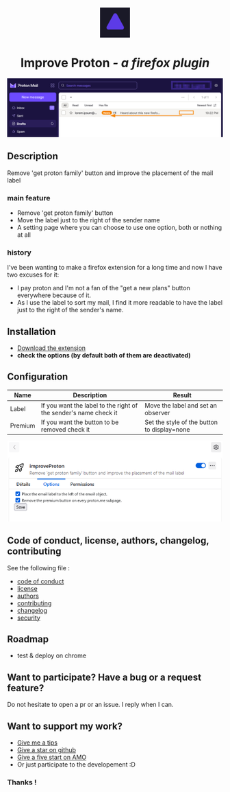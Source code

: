 <p align="center">
  <a href="">
    <img alt="ActiveBlur" src="icons/icon.png" width="70"/>
  </a>
</p>

<h1 align="center">Improve Proton <i>- a firefox plugin</i></h1>

<p align="center">
  <img alt="ActiveBlur" src="img/store-img.png" width="1038"/>
</p>

## Description

Remove 'get proton family' button and improve the placement of the mail label

### main feature

- Remove 'get proton family' button
- Move the label just to the right of the sender name
- A setting page where you can choose to use one option, both or nothing at all

### history

I've been wanting to make a firefox extension for a long time and now I have two excuses for it:
- I pay proton and I'm not a fan of the "get a new plans" button everywhere because of it.
- As I use the label to sort my mail, I find it more readable to have the label just to the right of the sender's name.

## Installation

- [Download the extension](https://addons.mozilla.org/en-US/firefox/addon/improveproton/)
- **check the options (by default both of them are deactivated)**

## Configuration

| Name        | Description                                                     | Result                                      |
|-------------|-----------------------------------------------------------------|---------------------------------------------|
| Label       | If you want the label to the right of the sender's name check it | Move the label and set an observer          |
| Premium     | If you want the button to be removed check it                   | Set the style of the button to display=none |

![pres](img/settings.png)

## Code of conduct, license, authors, changelog, contributing

See the following file :
- [code of conduct](CODE_OF_CONDUCT.md)
- [license](LICENSE)
- [authors](AUTHORS)
- [contributing](CONTRIBUTING.md)
- [changelog](CHANGELOG)
- [security](SECURITY.md)

## Roadmap

- test & deploy on chrome

## Want to participate? Have a bug or a request feature?

Do not hesitate to open a pr or an issue. I reply when I can.

## Want to support my work?

- [Give me a tips](https://ko-fi.com/a2n00)
- [Give a star on github](https://github.com/bouteillerAlan/improve-proton)
- [Give a five start on AMO](https://addons.mozilla.org/en-US/firefox/addon/improveproton/)
- Or just participate to the developement :D

### Thanks !
